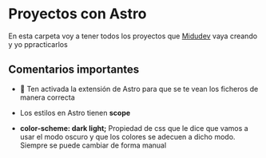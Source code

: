 # Proyectos con Astro

En esta carpeta voy a tener todos los proyectos que [Midudev](https://midu.dev) vaya creando y yo ppracticarlos

## Comentarios importantes

- 👀 Ten activada la extensión de Astro para que se te vean los ficheros de manera correcta

- Los estilos en Astro tienen **scope**

- **color-scheme: dark light;** Propiedad de css que le dice que vamos a usar el modo oscuro y que los colores se adecuen a dicho modo. Siempre se puede cambiar de forma manual
